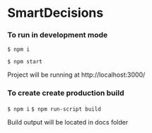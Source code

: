 # SmartDecisions

### To run in development mode

`$ npm i`

`$ npm start`

Project will be running at http://localhost:3000/

### To create create production build 

`$ npm i`
`$ npm run-script build`

Build output will be located in docs folder
